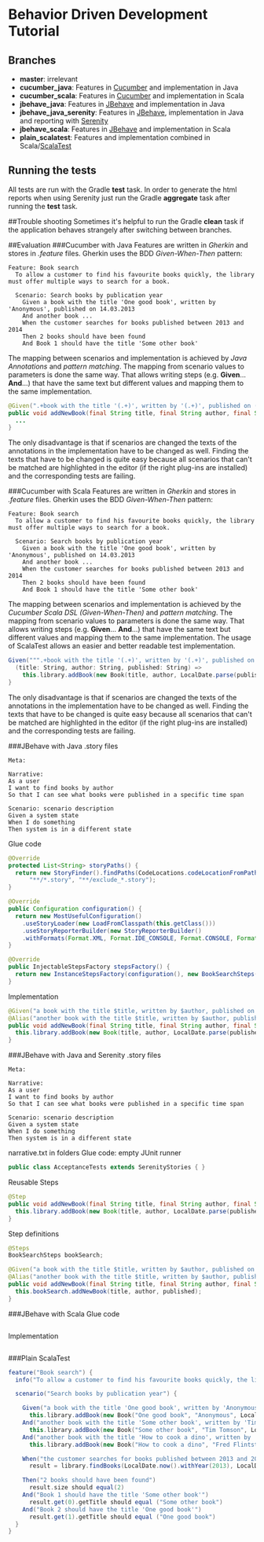 # Behavior Driven Development Tutorial
## Branches
- __master__: irrelevant
- __cucumber_java__: Features in [Cucumber](https://cucumber.io/) and implementation in Java
- __cucumber_scala__: Features in [Cucumber](https://cucumber.io/) and implementation in Scala
- __jbehave_java__: Features in [JBehave](http://jbehave.org/) and implementation in Java
- __jbehave_java_serenity__: Features in [JBehave](http://jbehave.org/), implementation in Java and reporting with [Serenity](http://www.thucydides.info/docs/serenity/)
- __jbehave_scala__: Features in [JBehave](http://jbehave.org/) and implementation in Scala
- __plain_scalatest__: Features and implementation combined in Scala/[ScalaTest](http://www.scalatest.org/)

## Running the tests
All tests are run with the Gradle __test__ task. In order to generate the html reports when using Serenity just run the Gradle __aggregate__ task after running the __test__ task.

##Trouble shooting
Sometimes it's helpful to run the Gradle __clean__ task if the application behaves strangely after switching between branches.

##Evaluation
###Cucumber with Java
Features are written in *Gherkin* and stores in *.feature* files. Gherkin uses the BDD *Given-When-Then* pattern:
```
Feature: Book search
  To allow a customer to find his favourite books quickly, the library must offer multiple ways to search for a book.

  Scenario: Search books by publication year
    Given a book with the title 'One good book', written by 'Anonymous', published on 14.03.2013
    And another book ...
    When the customer searches for books published between 2013 and 2014
    Then 2 books should have been found
    And Book 1 should have the title 'Some other book'
```
The mapping between scenarios and implementation is achieved by *Java Annotations* and *pattern matching*. The mapping from scenario values to parameters is done the same way.
That allows writing steps (e.g. __Given__... __And__...) that have the same text but different values and mapping them to the same implementation.
```java
@Given(".+book with the title '(.+)', written by '(.+)', published on (.+)")
public void addNewBook(final String title, final String author, final String published) {
  ...
}
```
The only disadvantage is that if scenarios are changed the texts of the annotations in the implementation have to be changed as well. Finding the texts that have to be changed
is quite easy because all scenarios that can't be matched are highlighted in the editor (if the right plug-ins are installed) and the corresponding tests are failing.

###Cucumber with Scala
Features are written in *Gherkin* and stores in *.feature* files. Gherkin uses the BDD *Given-When-Then* pattern:
```
Feature: Book search
  To allow a customer to find his favourite books quickly, the library must offer multiple ways to search for a book.

  Scenario: Search books by publication year
    Given a book with the title 'One good book', written by 'Anonymous', published on 14.03.2013
    And another book ...
    When the customer searches for books published between 2013 and 2014
    Then 2 books should have been found
    And Book 1 should have the title 'Some other book'
```
The mapping between scenarios and implementation is achieved by the *Cucumber Scala DSL (Given-When-Then)* and *pattern matching*. The mapping from scenario values to parameters is
done the same way. That allows writing steps (e.g. __Given__... __And__...) that have the same text but different values and mapping them to the same implementation.
The usage of ScalaTest allows an easier and better readable test implementation.
```scala
Given(""".+book with the title '(.+)', written by '(.+)', published on (.+)""") {
  (title: String, author: String, published: String) =>
    this.library.addBook(new Book(title, author, LocalDate.parse(published, dateFormatter)))
}
```
The only disadvantage is that if scenarios are changed the texts of the annotations in the implementation have to be changed as well. Finding the texts that have to be changed
is quite easy because all scenarios that can't be matched are highlighted in the editor (if the right plug-ins are installed) and the corresponding tests are failing.

###JBehave with Java
.story files
```
Meta:

Narrative:
As a user
I want to find books by author
So that I can see what books were published in a specific time span

Scenario: scenario description
Given a system state
When I do something
Then system is in a different state
```
Glue code
```java
@Override
protected List<String> storyPaths() {
  return new StoryFinder().findPaths(CodeLocations.codeLocationFromPath("src/test/resources"),
      "**/*.story", "**/exclude_*.story");
}

@Override
public Configuration configuration() {
  return new MostUsefulConfiguration()
    .useStoryLoader(new LoadFromClasspath(this.getClass()))
    .useStoryReporterBuilder(new StoryReporterBuilder()
    .withFormats(Format.XML, Format.IDE_CONSOLE, Format.CONSOLE, Format.HTML, Format.TXT));
}

@Override
public InjectableStepsFactory stepsFactory() {
  return new InstanceStepsFactory(configuration(), new BookSearchSteps());
}
```
Implementation
```java
@Given("a book with the title $title, written by $author, published on $published")
@Alias("another book with the title $title, written by $author, published on $published")
public void addNewBook(final String title, final String author, final String published) {
  this.library.addBook(new Book(title, author, LocalDate.parse(published, dateTimeFormatter)));
}
```

###JBehave with Java and Serenity
.story files
```
Meta:

Narrative:
As a user
I want to find books by author
So that I can see what books were published in a specific time span

Scenario: scenario description
Given a system state
When I do something
Then system is in a different state
```
narrative.txt in folders
Glue code: empty JUnit runner
```java
public class AcceptanceTests extends SerenityStories { }
```
Reusable Steps
```java
@Step
public void addNewBook(final String title, final String author, final String published) {
  this.library.addBook(new Book(title, author, LocalDate.parse(published, dateTimeFormatter)));
}
```
Step definitions
```java
@Steps
BookSearchSteps bookSearch;

@Given("a book with the title $title, written by $author, published on $published")
@Alias("another book with the title $title, written by $author, published on $published")
public void addNewBook(final String title, final String author, final String published) {
  this.bookSearch.addNewBook(title, author, published);
}
```

###JBehave with Scala
Glue code
```scala

```
Implementation
```scala

```

###Plain ScalaTest
```scala
feature("Book search") {
  info("To allow a customer to find his favourite books quickly, the library must offer multiple ways to search for a book")

  scenario("Search books by publication year") {

    Given("a book with the title 'One good book', written by 'Anonymous', published on 14.03.2013")
      this.library.addBook(new Book("One good book", "Anonymous", LocalDate.parse("14.03.2013", dateFormatter)))
    And("another book with the title 'Some other book', written by 'Tim Tomson', published on 23.08.2014")
      this.library.addBook(new Book("Some other book", "Tim Tomson", LocalDate.parse("23.08.2014", dateFormatter)))
    And("another book with the title 'How to cook a dino', written by 'Fred Flintstone', published on 01.01.2012")
      this.library.addBook(new Book("How to cook a dino", "Fred Flintstone", LocalDate.parse("01.01.2012", dateFormatter)))

    When("the customer searches for books published between 2013 and 2014")
      result = library.findBooks(LocalDate.now().withYear(2013), LocalDate.now().withYear(2014))

    Then("2 books should have been found")
      result.size should equal(2)
    And("Book 1 should have the title 'Some other book'")
      result.get(0).getTitle should equal ("Some other book")
    And("Book 2 should have the title 'One good book'")
      result.get(1).getTitle should equal ("One good book")
  }
}
```
